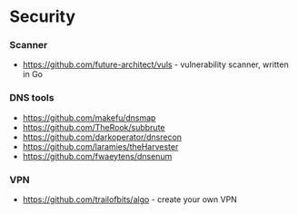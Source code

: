 # Security

### Scanner
- https://github.com/future-architect/vuls - vulnerability scanner, written in Go

### DNS tools
- https://github.com/makefu/dnsmap
- https://github.com/TheRook/subbrute
- https://github.com/darkoperator/dnsrecon
- https://github.com/laramies/theHarvester
- https://github.com/fwaeytens/dnsenum

### VPN
- https://github.com/trailofbits/algo - create your own VPN
